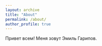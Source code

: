 ```yaml
---
layout: archive
title: "About"
permalink: /about/
author_profile: true
---
```


Привет всем! 
Меня зовут Эмиль Гарипов.



